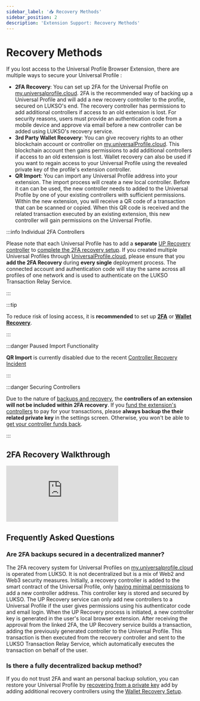 ```yaml
---
sidebar_label: '📥 Recovery Methods'
sidebar_position: 2
description: 'Extension Support: Recovery Methods'
---
```


# Recovery Methods

If you lost access to the Universal Profile Browser Extension, there are multiple ways to secure your Universal Profile :

- **2FA Recovery**: You can set up 2FA for the Universal Profile on [my.universalprofile.cloud](https://my.universalprofile.cloud/). 2FA is the recommended way of backing up a Universal Profile and will add a new recovery controller to the profile, secured on LUKSO's end. The recovery controller has permissions to add additional controllers if access to an old extension is lost. For security reasons, users must provide an authentication code from a mobile device and approve via email before a new controller can be added using LUKSO's recovery service.
- **3rd Party Wallet Recovery**: You can give recovery rights to an other blockchain account or controller on [my.universalProfile.cloud](https://mw.universalprofile.cloud/). This blockchain account then gains permissions to add additional controllers if access to an old extension is lost. Wallet recovery can also be used if you want to regain access to your Universal Profile using the revealed private key of the profile's extension controller.
- **QR Import**: You can import any Universal Profile address into your extension. The import process will create a new local controller. Before it can can be used, the new controller needs to added to the Universal Profile by one of your existing controllers with sufficient permissions. Within the new extension, you will receive a QR code of a transaction that can be scanned or copied. When this QR code is received and the related transaction executed by an existing extension, this new controller will gain permissions on the Universal Profile.

:::info Individual 2FA Controllers

Please note that each Universal Profile has to add a **separate** [UP Recovery controller](../controllers.md) to [complete the 2FA recovery setup](./check-2fa-recovery.md). If you created multiple Universal Profiles through [UniversalProfile.cloud](https://universalprofile.cloud/), please ensure that you **add the 2FA Recovery** during **every single** deployment process. The connected account and authentication code will stay the same across all profiles of one network and is used to authenticate on the LUKSO Transaction Relay Service.

:::

:::tip

To reduce risk of losing access, it is **recommended** to set up **[2FA](../controllers.md#how-can-i-add-2fa-recovery-to-an-existing-universal-profile)** or **[Wallet Recovery](../../universalprofilecloud/Recovery/set-wallet-recovery.md)**.

:::

:::danger Paused Import Functionality

**QR Import** is currently disabled due to the recent [Controller Recovery Incident](../incidents/controller-recovery.md)

:::

:::danger Securing Controllers

Due to the nature of [backups and recovery](../controllers.md#what-happens-during-imports-and-recovery), the **controllers of an extension will not be included within 2FA recovery**. If you [fund the extension's controllers](./fund-controller.md) to pay for your transactions, please **always backup the their related private key** in the settings screen. Otherwise, you won't be able to [get your controller funds back](./get-controller-funds.md).

:::

## 2FA Recovery Walkthrough

<div class="video-container">
<iframe src="https://www.youtube.com/embed/rbIqA7N6Fn4?si=2mfC8_0AG6JD-7e3" title="YouTube video player" frameborder="0" allow="accelerometer; autoplay; clipboard-write; encrypted-media; gyroscope; picture-in-picture" allowfullscreen></iframe>

</div>

## Frequently Asked Questions

### Are 2FA backups secured in a decentralized manner?

The 2FA recovery system for Universal Profiles on [my.universalprofile.cloud](https://my.universalprofile.cloud/) is operated from LUKSO. It is not decentralized but is a mix of Web2 and Web3 security measures. Initially, a recovery controller is added to the smart contract of the Universal Profile, only [having minimal permissions](../controllers.md) to add a new controller address. This controller key is stored and secured by LUKSO. The UP Recovery service can only add new controllers to a Universal Profile if the user gives permissions using his authenticator code and email login. When the UP Recovery process is initiated, a new controller key is generated in the user's local browser extension. After receiving the approval from the linked 2FA, the UP Recovery service builds a transaction, adding the previously generated controller to the Universal Profile. This transaction is then executed from the recovery controller and sent to the LUKSO Transaction Relay Service, which automatically executes the transaction on behalf of the user.

### Is there a fully decentralized backup method?

If you do not trust 2FA and want an personal backup solution, you can restore your Universal Profile by [recovering from a private key](../../universalprofilecloud/Recovery/wallet-recovery.md) add by adding additional recovery controllers using the [Wallet Recovery Setup](../../universalprofilecloud/Recovery/set-wallet-recovery.md).
